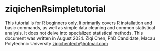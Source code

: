 # ziqichenRsimpletutorial
This tutorial is for R beginners only. It primarily covers R installation and basic commands, as well as simple data cleaning and common statistical analysis. It does not delve into specialized statistical methods.  This document was written in August 2024.  Ziqi Chen, PhD Candidate, Macau Polytechnic University ziqichentech@hotmail.com
